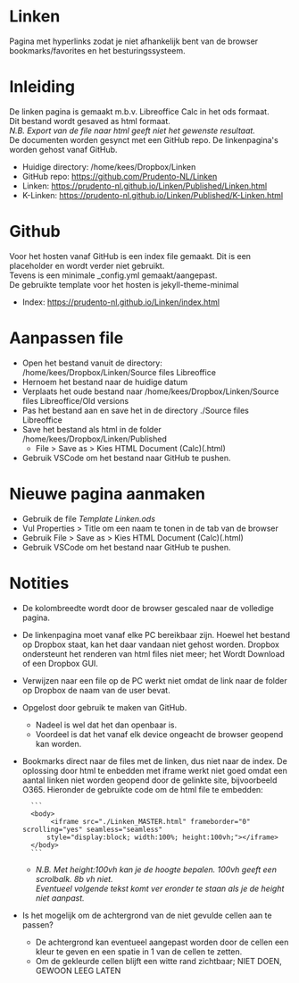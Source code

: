 # Linken
Pagina met hyperlinks zodat je niet afhankelijk bent van de browser bookmarks/favorites en het besturingssysteem.

# Inleiding
De linken pagina is gemaakt m.b.v. Libreoffice Calc in het ods formaat.  
Dit bestand wordt gesaved as html formaat.  
_N.B. Export van de file naar html geeft niet het gewenste resultaat._   
De documenten worden gesynct met een GitHub repo. De linkenpagina's worden gehost vanaf GitHub.  

- Huidige directory: /home/kees/Dropbox/Linken
- GitHub repo: https://github.com/Prudento-NL/Linken
- Linken: https://prudento-nl.github.io/Linken/Published/Linken.html
- K-Linken: https://prudento-nl.github.io/Linken/Published/K-Linken.html

# Github
Voor het hosten vanaf GitHub is een index file gemaakt. Dit is een placeholder en wordt verder niet gebruikt.  
Tevens is een minimale _config.yml gemaakt/aangepast.  
De gebruikte template voor het hosten is jekyll-theme-minimal

- Index: https://prudento-nl.github.io/Linken/index.html

# Aanpassen file
- Open het bestand vanuit de directory: /home/kees/Dropbox/Linken/Source files Libreoffice
- Hernoem het bestand naar de huidige datum
- Verplaats het oude bestand naar /home/kees/Dropbox/Linken/Source files Libreoffice/Old versions
- Pas het bestand aan en save het in de directory ./Source files Libreoffice
- Save het bestand als html in de folder /home/kees/Dropbox/Linken/Published
    - File > Save as > Kies HTML Document (Calc)(.html)
- Gebruik VSCode om het bestand naar GitHub te pushen.

# Nieuwe pagina aanmaken
- Gebruik de file _Template Linken.ods_
- Vul Properties > Title om een naam te tonen in de tab van de browser
- Gebruik File > Save as > Kies HTML Document (Calc)(.html)
- Gebruik VSCode om het bestand naar GitHub te pushen.

# Notities
- De kolombreedte wordt door de browser gescaled naar de volledige pagina.
- De linkenpagina moet vanaf elke PC bereikbaar zijn. Hoewel het bestand op Dropbox staat, kan het daar vandaan niet gehost worden. Dropbox ondersteunt het renderen van html files niet meer; het Wordt Download of een Dropbox GUI.
- Verwijzen naar een file op de PC werkt niet omdat de link naar de folder op Dropbox de naam van de user bevat.  
- Opgelost door gebruik te maken van GitHub.
    - Nadeel is wel dat het dan openbaar is.
    - Voordeel is dat het vanaf elk device ongeacht de browser geopend kan worden.
- Bookmarks direct naar de files met de linken, dus niet naar de index. De oplossing door html te enbedden met iframe werkt niet goed omdat een aantal linken niet worden geopend door de gelinkte site, bijvoorbeeld O365. Hieronder de gebruikte code om de html file te embedden:  

        ```
        <body>
             <iframe src="./Linken_MASTER.html" frameborder="0" scrolling="yes" seamless="seamless"
            style="display:block; width:100%; height:100vh;"></iframe>
        </body>
        ```  

    - _N.B. Met _height:100vh_ kan je de hoogte bepalen. 100vh geeft een scrolbalk. 8b vh niet._  
        _Eventueel volgende tekst komt ver eronder te staan als je de height niet aanpast._
- Is het mogelijk om de achtergrond van de niet gevulde cellen aan te passen?
    - De achtergrond kan eventueel aangepast worden door de cellen een kleur te geven en een spatie in 1 van de cellen te zetten.
    - Om de gekleurde cellen blijft een witte rand zichtbaar; NIET DOEN, GEWOON LEEG LATEN

